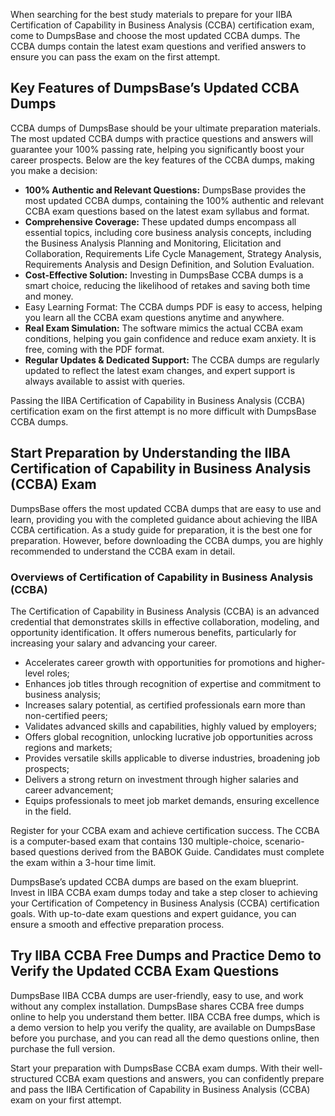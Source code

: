 When searching for the best study materials to prepare for your IIBA Certification of Capability in Business Analysis (CCBA) certification exam, come to DumpsBase and choose the most updated CCBA dumps. The CCBA dumps contain the latest exam questions and verified answers to ensure you can pass the exam on the first attempt. 

## Key Features of DumpsBase’s Updated CCBA Dumps

CCBA dumps of DumpsBase should be your ultimate preparation materials. The most updated CCBA dumps with practice questions and answers will guarantee your 100% passing rate, helping you significantly boost your career prospects. Below are the key features of the CCBA dumps, making you make a decision:

- **100% Authentic and Relevant Questions:** DumpsBase provides the most updated CCBA dumps, containing the 100% authentic and relevant CCBA exam questions based on the latest exam syllabus and format.
- **Comprehensive Coverage:** These updated dumps encompass all essential topics, including core business analysis concepts, including the Business Analysis Planning and Monitoring, Elicitation and Collaboration, Requirements Life Cycle Management, Strategy Analysis, Requirements Analysis and Design Definition, and Solution Evaluation.
- **Cost-Effective Solution:** Investing in DumpsBase CCBA dumps is a smart choice, reducing the likelihood of retakes and saving both time and money.
- Easy Learning Format: The CCBA dumps PDF is easy to access, helping you learn all the CCBA exam questions anytime and anywhere.
- **Real Exam Simulation:** The software mimics the actual CCBA exam conditions, helping you gain confidence and reduce exam anxiety. It is free, coming with the PDF format.
- **Regular Updates & Dedicated Support:** The CCBA dumps are regularly updated to reflect the latest exam changes, and expert support is always available to assist with queries.

Passing the IIBA Certification of Capability in Business Analysis (CCBA) certification exam on the first attempt is no more difficult with DumpsBase CCBA dumps. 

## Start Preparation by Understanding the IIBA Certification of Capability in Business Analysis (CCBA) Exam

DumpsBase offers the most updated CCBA dumps that are easy to use and learn, providing you with the completed guidance about achieving the IIBA CCBA certification. As a study guide for preparation, it is the best one for preparation. However, before downloading the CCBA dumps, you are highly recommended to understand the CCBA exam in detail. 

### Overviews of Certification of Capability in Business Analysis (CCBA)

The Certification of Capability in Business Analysis (CCBA) is an advanced credential that demonstrates skills in effective collaboration, modeling, and opportunity identification. It offers numerous benefits, particularly for increasing your salary and advancing your career.

- Accelerates career growth with opportunities for promotions and higher-level roles;
- Enhances job titles through recognition of expertise and commitment to business analysis;
- Increases salary potential, as certified professionals earn more than non-certified peers;
- Validates advanced skills and capabilities, highly valued by employers;
- Offers global recognition, unlocking lucrative job opportunities across regions and markets;
- Provides versatile skills applicable to diverse industries, broadening job prospects;
- Delivers a strong return on investment through higher salaries and career advancement;
- Equips professionals to meet job market demands, ensuring excellence in the field.

Register for your CCBA exam and achieve certification success. The CCBA is a computer-based exam that contains 130 multiple-choice, scenario-based questions derived from the BABOK Guide. Candidates must complete the exam within a 3-hour time limit.

DumpsBase’s updated CCBA dumps are based on the exam blueprint. Invest in IIBA CCBA exam dumps today and take a step closer to achieving your Certification of Competency in Business Analysis (CCBA) certification goals. With up-to-date exam questions and expert guidance, you can ensure a smooth and effective preparation process.  

## Try IIBA CCBA Free Dumps and Practice Demo to Verify the Updated CCBA Exam Questions

DumpsBase IIBA CCBA dumps are user-friendly, easy to use, and work without any complex installation. DumpsBase shares CCBA free dumps online to help you understand them better. IIBA CCBA free dumps, which is a demo version to help you verify the quality, are available on DumpsBase before you purchase, and you can read all the demo questions online, then purchase the full version.  

Start your preparation with DumpsBase CCBA exam dumps. With their well-structured CCBA exam questions and answers, you can confidently prepare and pass the IIBA Certification of Capability in Business Analysis (CCBA) exam on your first attempt.
